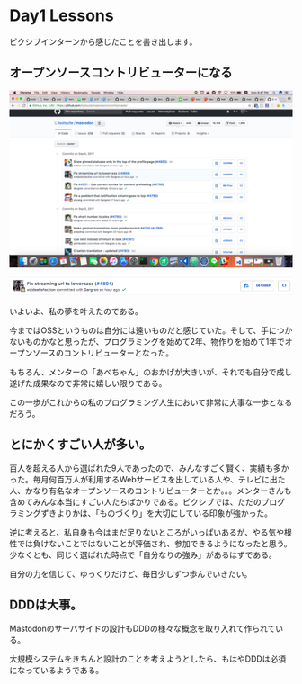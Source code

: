 # Day1 Lessons

ピクシブインターンから感じたことを書き出します。

## オープンソースコントリビューターになる

![My first OSS](./assets/my_first_oss1.png)

![My first OSS2](./assets/my_first_oss2.png)

いよいよ、私の夢を叶えたのである。

今まではOSSというものは自分には遠いものだと感じていた。そして、手につかないものかなと思ったが、プログラミングを始めて2年、物作りを始めて1年でオープンソースのコントリビューターとなった。

もちろん、メンターの「あべちゃん」のおかげが大きいが、それでも自分で成し遂げた成果なので非常に嬉しい限りである。

この一歩がこれからの私のプログラミング人生において非常に大事な一歩となるだろう。

## とにかくすごい人が多い。

百人を超える人から選ばれた9人であったので、みんなすごく賢く、実績も多かった。毎月何百万人が利用するWebサービスを出している人や、テレビに出た人、かなり有名なオープンソースのコントリビューターとか。。。メンターさんも含めてみんな本当にすごい人たちばかりである。ピクシブでは、ただのプログラミングずきよりかは、「ものづくり」を大切にしている印象が強かった。

逆に考えると、私自身も今はまだ足りないところがいっぱいあるが、やる気や根性では負けないことではないことが評価され、参加できるようになったと思う。少なくとも、同じく選ばれた時点で「自分なりの強み」があるはずである。

自分の力を信じて、ゆっくりだけど、毎日少しずつ歩んでいきたい。

## DDDは大事。

Mastodonのサーバサイドの設計もDDDの様々な概念を取り入れて作られている。

大規模システムをきちんと設計のことを考えようとしたら、もはやDDDは必須になっているようである。
